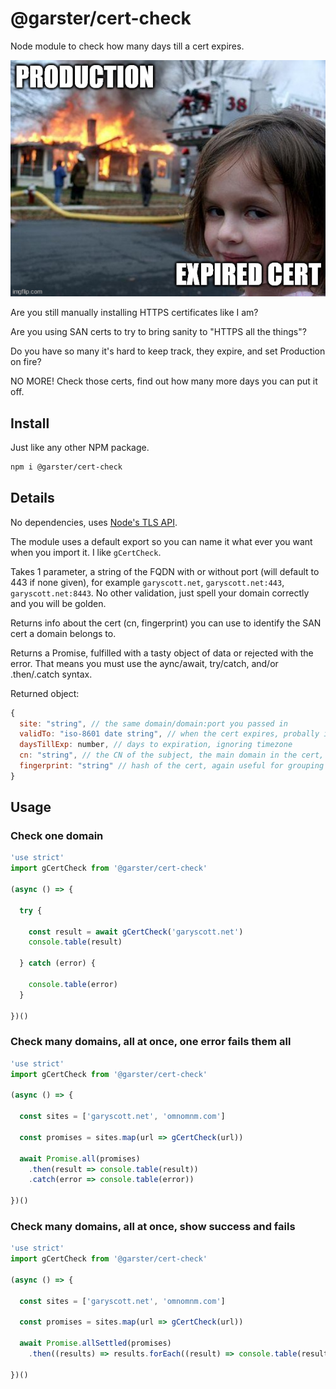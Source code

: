 # @garster/cert-check

Node module to check how many days till a cert expires.

![Production is on fire when the cert expires](expired-cert.jpg)

Are you still manually installing HTTPS certificates like I am?

Are you using SAN certs to try to bring sanity to "HTTPS all the things"?

Do you have so many it's hard to keep track, they expire, and set Production on fire?

NO MORE! Check those certs, find out how many more days you can put it off.

## Install

Just like any other NPM package.

```sh
npm i @garster/cert-check
```

## Details

No dependencies, uses [Node's TLS API](https://nodejs.org/api/tls.html).

The module uses a default export so you can name it what ever you want when you import it. I like `gCertCheck`.

Takes 1 parameter, a string of the FQDN with or without port (will default to 443 if none given), for example `garyscott.net`, `garyscott.net:443`, `garyscott.net:8443`. No other validation, just spell your domain correctly and you will be golden.

Returns info about the cert (cn, fingerprint) you can use to identify the SAN cert a domain belongs to.

Returns a Promise, fulfilled with a tasty object of data or rejected with the error. That means you must use the aync/await, try/catch, and/or .then/.catch syntax.

Returned object:
```js
{
  site: "string", // the same domain/domain:port you passed in
  validTo: "iso-8601 date string", // when the cert expires, probally in UTC
  daysTillExp: number, // days to expiration, ignoring timezone
  cn: "string", // the CN of the subject, the main domain in the cert, useful for SAN certs
  fingerprint: "string" // hash of the cert, again useful for grouping domains in SAN certs
}

```

## Usage

### Check one domain
```js
'use strict'
import gCertCheck from '@garster/cert-check'

(async () => {

  try {

    const result = await gCertCheck('garyscott.net')
    console.table(result)

  } catch (error) {

    console.table(error)
  }

})()
```

### Check many domains, all at once, one error fails them all
```js
'use strict'
import gCertCheck from '@garster/cert-check'

(async () => {

  const sites = ['garyscott.net', 'omnomnm.com']

  const promises = sites.map(url => gCertCheck(url))

  await Promise.all(promises)
    .then(result => console.table(result))
    .catch(error => console.table(error))

})()
```

### Check many domains, all at once, show success and fails
```js
'use strict'
import gCertCheck from '@garster/cert-check'

(async () => {

  const sites = ['garyscott.net', 'omnomnm.com']

  const promises = sites.map(url => gCertCheck(url))

  await Promise.allSettled(promises)
    .then((results) => results.forEach((result) => console.table(result)))

})()
```
